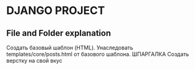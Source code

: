 # DJANGO PROJECT
## File and Folder explanation
Создать базовый шаблон (HTML).
Унаследовать templates/core/posts.html от базового шаблона. ШПАРГАЛКА
Создать верстку на свой вкус
    
